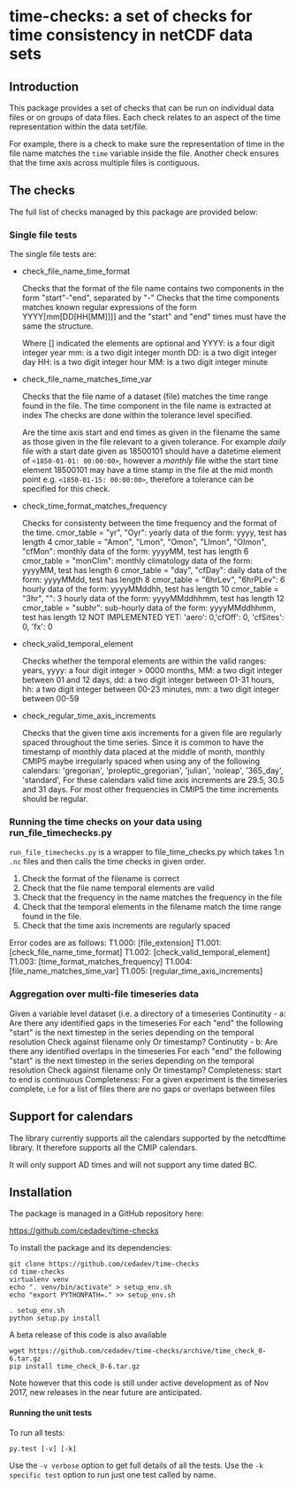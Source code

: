 # time-checks: a set of checks for time consistency in netCDF data sets

## Introduction

This package provides a set of checks that can be run on individual
data files or on groups of data files. Each check relates to an aspect
of the time representation within the data set/file.

For example, there is a check to make sure the representation of time
in the file name matches the `time` variable inside the file. Another
check ensures that the time axis across multiple files is contiguous.

## The checks

The full list of checks managed by this package are provided below:

### Single file tests

The single file tests are:

- check_file_name_time_format
  
  Checks that the format of the file name contains two components in the form "start"-"end", separated by "-"
  Checks that the time components matches known regular expressions of the form YYYY[mm[DD[HH[MM]]]] and the "start" 
  and "end" times must have the same the structure.

  Where [] indicated the elements are optional and
  YYYY: is a four digit integer year
  mm: is a two digit integer month
  DD: is a two digit integer day
  HH: is a two digit integer hour
  MM: is a two digit integer minute


- check_file_name_matches_time_var

  Checks that the file name of a dataset (file) matches the time range
  found in the file. The time component in the file name is extracted at
  index The checks are done within the tolerance level specified.
  
  Are the time axis start and end times as given in the filename the same as those given in the file relevant 
  to a given tolerance. For example *daily* file with a start date given as 18500101 should have a datetime 
  element of `<1850-01-01: 00:00:00>`, however a *monthly* file withe the start time element 18500101 may have 
  a time stamp in the file at the mid month point e.g. `<1850-01-15: 00:00:00>`, therefore a tolerance can be 
  specified for this check.    


- check_time_format_matches_frequency

  Checks for consistenty between the time frequency and the format of the time.
  cmor_table = "yr", "Oyr": yearly data of the form: yyyy, test has length 4
  cmor_table = "Amon", "Lmon", "Omon", "LImon", "OImon", "cfMon": monthly data of the form: yyyyMM, test has length 6
  cmor_table = "monClim": monthly climatology data of the form: yyyyMM, test has length 6
  cmor_table = "day", "cfDay": daily data of the form: yyyyMMdd, test has length 8
  cmor_table = "6hrLev", "6hrPLev": 6 hourly data of the form: yyyyMMddhh, test has length 10
  cmor_table = "3hr", "": 3 hourly data of the form: yyyyMMddhhmm, test has length 12
  cmor_table = "subhr": sub-hourly data of the form: yyyyMMddhhmm, test has length 12
  NOT IMPLEMENTED YET: 'aero': 0,'cfOff': 0, 'cfSites': 0, 'fx': 0
    

- check_valid_temporal_element
  
  Checks whether the temporal elements are within the valid ranges:
  years, yyyy: a four digit integer > 0000 
  months, MM: a two digit integer between 01 and 12
  days, dd: a two digit integer between 01-31
  hours, hh: a two digit integer between 00-23
  minutes, mm: a two digit integer between 00-59
    
 - check_regular_time_axis_increments
  
   Checks that the given time axis increments for a given file are regularly spaced throughout the time series.
   Since it is common to have the timestamp of monthly data placed at the middle of month,
   monthly CMIP5 maybe irregularly spaced when using any of the following calendars:
   'gregorian', 'proleptic_gregorian', 'julian', 'noleap', '365_day', 'standard',
   For these calendars valid time axis increments are 29.5, 30.5 and 31 days.
   For most other frequencies in CMIP5 the time increments should be regular.


### Running the time checks on your data using run_file_timechecks.py

`run_file_timechecks.py` is a wrapper to file_time_checks.py which takes 1:n `.nc` files and then
calls the time checks in given order.

1. Check the format of the filename is correct
2. Check that the file name temporal elements are valid
3. Check that the frequency in the name matches the frequency in the file
4. Check that the temporal elements in the filename match the time range found in the file.
5. Check that the time axis increments are regularly spaced

Error codes are as follows:
T1.000: [file_extension]
T1.001: [check_file_name_time_format]
T1.002: [check_valid_temporal_element]
T1.003: [time_format_matches_frequency]
T1.004: [file_name_matches_time_var]
T1.005: [regular_time_axis_increments]

### Aggregation over multi-file timeseries data

Given a variable level dataset (i.e. a directory of a timeseries
Continutity - a: Are there any identified gaps in the timeseries	For each "end" the following "start" is the next timestep in the series depending on the temporal resolution 	Check against filename only	Or timestamp?
Continutity - b: Are there any identified overlaps in the timeseries	For each "end" the following "start" is the next timestep in the series depending on the temporal resolution 	Check against filename only	Or timestamp?
Completeness: start to end is continuous
Completeness: For a given experiment is the timeseries complete, i.e for a list of files there are no gaps or overlaps between files 


## Support for calendars

The library currently supports all the calendars supported by the netcdftime library. 
It therefore supports all the CMIP calendars. 

It will only support AD times and will not support any time dated BC. 


## Installation

The package is managed in a GitHub repository here:

 https://github.com/cedadev/time-checks

To install the package and its dependencies:

```
git clone https://github.com/cedadev/time-checks
cd time-checks
virtualenv venv
echo ". venv/bin/activate" > setup_env.sh
echo "export PYTHONPATH=." >> setup_env.sh

. setup_env.sh
python setup.py install
```

A beta release of this code is also available 

```
wget https://github.com/cedadev/time-checks/archive/time_check_0-6.tar.gz
pip install time_check_0-6.tar.gz
```
Note however that this code is still under active development as of Nov 2017,
new releases in the near future are anticipated.

#### Running the unit tests
To run all tests:

```
py.test [-v] [-k]
```
Use the `-v verbose` option to get full details of all the tests. 
Use the `-k specific test` option to run just one test called by name. 





